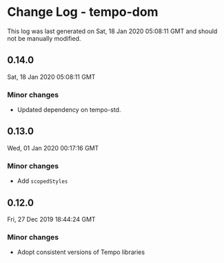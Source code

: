 # Change Log - tempo-dom

This log was last generated on Sat, 18 Jan 2020 05:08:11 GMT and should not be manually modified.

## 0.14.0
Sat, 18 Jan 2020 05:08:11 GMT

### Minor changes

- Updated dependency on tempo-std.

## 0.13.0
Wed, 01 Jan 2020 00:17:16 GMT

### Minor changes

- Add `scopedStyles`

## 0.12.0
Fri, 27 Dec 2019 18:44:24 GMT

### Minor changes

- Adopt consistent versions of Tempo libraries

